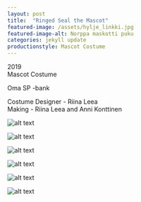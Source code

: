 ```yaml
---
layout: post
title:  "Ringed Seal the Mascot"
featured-image: /assets/hylje_linkki.jpg
featured-image-alt: Norppa maskotti puku
categories: jekyll update
productionstyle: Mascot Costume
---
```

  2019  
  Mascot Costume  

Oma SP -bank

  Costume Designer - Riina Leea  
  Making - Riina Leea and Anni Konttinen  

![alt text](/assets/projects/norppa1.jpg)

![alt text](/assets/projects/norppa2.jpg)

![alt text](/assets/projects/norppa3.jpg)

![alt text](/assets/projects/norppa4.jpg)

![alt text](/assets/projects/norppa5.jpg)

![alt text](/assets/projects/norppa6.jpg)
